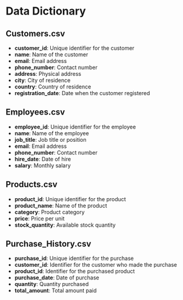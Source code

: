 # Data Dictionary

## Customers.csv

- **customer_id**: Unique identifier for the customer
- **name**: Name of the customer
- **email**: Email address
- **phone_number**: Contact number
- **address**: Physical address
- **city**: City of residence
- **country**: Country of residence
- **registration_date**: Date when the customer registered

## Employees.csv

- **employee_id**: Unique identifier for the employee
- **name**: Name of the employee
- **job_title**: Job title or position
- **email**: Email address
- **phone_number**: Contact number
- **hire_date**: Date of hire
- **salary**: Monthly salary

## Products.csv

- **product_id**: Unique identifier for the product
- **product_name**: Name of the product
- **category**: Product category
- **price**: Price per unit
- **stock_quantity**: Available stock quantity

## Purchase_History.csv

- **purchase_id**: Unique identifier for the purchase
- **customer_id**: Identifier for the customer who made the purchase
- **product_id**: Identifier for the purchased product
- **purchase_date**: Date of purchase
- **quantity**: Quantity purchased
- **total_amount**: Total amount paid
